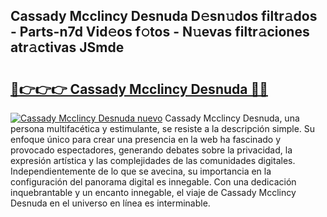 ## Cassady Mcclincy Desnuda D𝚎sn𝚞dos filtr𝚊dos - Parts-n7d Vid𝚎os f𝚘tos - N𝚞evas filtr𝚊ciones atr𝚊ctivas JSmde

# <h2><a href="http://mb4ckg8.tromn.icu/?c=Cassady+Mcclincy+Desnuda">🔗👉👉👉 Cassady Mcclincy Desnuda 🔗🔗</a></h2>

[![Cassady Mcclincy Desnuda nuevo](https://i.imgur.com/pEAQMta.gif)](http://mb4ckg8.tromn.icu/?c=Cassady+Mcclincy+Desnuda)
Cassady Mcclincy Desnuda, una persona multifacética y estimulante, se resiste a la descripción simple. Su enfoque único para crear una presencia en la web ha fascinado y provocado espectadores, generando debates sobre la privacidad, la expresión artística y las complejidades de las comunidades digitales. Independientemente de lo que se avecina, su importancia en la configuración del panorama digital es innegable. Con una dedicación inquebrantable y un encanto innegable, el viaje de Cassady Mcclincy Desnuda en el universo en línea es interminable.
